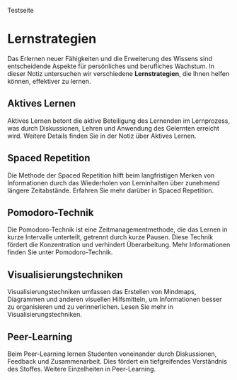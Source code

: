 Testseite
# Lernstrategien

Das Erlernen neuer Fähigkeiten und die Erweiterung des Wissens sind entscheidende Aspekte für persönliches und berufliches Wachstum. In dieser Notiz untersuchen wir verschiedene **Lernstrategien**, die Ihnen helfen können, effektiver zu lernen.

## Aktives Lernen

Aktives Lernen betont die aktive Beteiligung des Lernenden im Lernprozess, was durch Diskussionen, Lehren und Anwendung des Gelernten erreicht wird. Weitere Details finden Sie in der Notiz über Aktives Lernen.

## Spaced Repetition

Die Methode der Spaced Repetition hilft beim langfristigen Merken von Informationen durch das Wiederholen von Lerninhalten über zunehmend längere Zeitabstände. Erfahren Sie mehr darüber in Spaced Repetition.

## Pomodoro-Technik

Die Pomodoro-Technik ist eine Zeitmanagementmethode, die das Lernen in kurze Intervalle unterteilt, getrennt durch kurze Pausen. Diese Technik fördert die Konzentration und verhindert Überarbeitung. Mehr Informationen finden Sie unter Pomodoro-Technik.

## Visualisierungstechniken

Visualisierungstechniken umfassen das Erstellen von Mindmaps, Diagrammen und anderen visuellen Hilfsmitteln, um Informationen besser zu organisieren und zu verinnerlichen. Lesen Sie mehr in Visualisierungstechniken.

## Peer-Learning

Beim Peer-Learning lernen Studenten voneinander durch Diskussionen, Feedback und Zusammenarbeit. Dies fördert ein tiefgreifendes Verständnis des Stoffes. Weitere Einzelheiten in Peer-Learning.